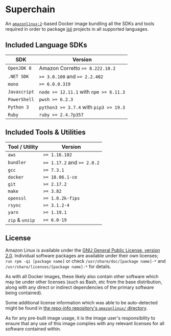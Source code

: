 # Superchain
An [`amazonlinux:2`][al2]-based Docker image bundling all the SDKs and tools
required in order to package [jsii] projects in all supported languages.

[al2]: https://hub.docker.com/_/amazonlinux
[jsii]: https://github.com/aws/jsii

## Included Language SDKs

SDK             | Version
----------------|-------------------------------------------
`OpenJDK 8`     | Amazon Corretto `>= 8.222.10.2`
`.NET SDK`      | `>= 3.0.100` and `>= 2.2.402`
`mono`          | `>= 6.0.0.319`
`Javascript`    | `node >= 12.11.1` with `npm >= 6.11.3`
`PowerShell`    | `pwsh >= 6.2.3`
`Python 3`      | `python3 >= 3.7.4` with `pip3 >= 19.3`
`Ruby`          | `ruby >= 2.4.7p357`

## Included Tools & Utilities

Tool / Utility | Version
---------------|--------------------------------------------
`aws`          | `>= 1.16.102`
`bundler`      | `>= 1.17.2` and `>= 2.0.2`
`gcc`          | `>= 7.3.1`
`docker`       | `>= 18.06.1-ce`
`git`          | `>= 2.17.2`
`make`         | `>= 3.82`
`openssl`      | `>= 1.0.2k-fips`
`rsync`        | `>= 3.1.2-4`
`yarn`         | `>= 1.19.1`
`zip` & `unzip`| `>= 6.0-19`

## License

Amazon Linux is available under the [GNU General Public License, version
2.0][gpl2.0]. Individual software packages are available under their own
licenses; `run rpm -qi [package name]` or check
`/usr/share/doc/[package name]-*` and `/usr/share/licenses/[package name]-*` for
details.

As with all Docker images, these likely also contain other software which may be
under other licenses (such as Bash, etc from the base distribution, along with
any direct or indirect dependencies of the primary software being contained).

Some additional license information which was able to be auto-detected might be
found in [the repo-info repository's `amazonlinux/` directory][repo-info-al2].

As for any pre-built image usage, it is the image user's responsibility to
ensure that any use of this image complies with any relevant licenses for all
software contained within.

[gpl2.0]: https://github.com/aws/amazon-linux-docker-images/blob/master/LICENSE
[repo-info-al2]: https://github.com/docker-library/repo-info/tree/master/repos/amazonlinux
